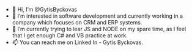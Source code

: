 - 👋 Hi, I’m @GytisByckovas
- 👀 I’m interested in software development and currently working in a company which focuses on CRM and ERP systems.
- 🌱 I’m currently trying to lear JS and NODE on my spare time, as I feel that I get enough C# and VB practice at work.
- 📫 You can reach me on Linked In - Gytis Byckovas.

<!---
GytisByckovas/GytisByckovas is a ✨ special ✨ repository because its `README.md` (this file) appears on your GitHub profile.
You can click the Preview link to take a look at your changes.
--->
